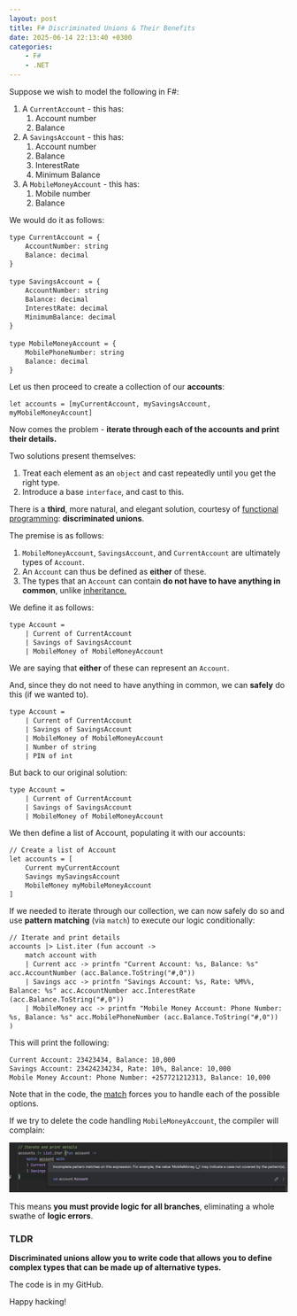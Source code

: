 ```yaml
---
layout: post
title: F# Discriminated Unions & Their Benefits
date: 2025-06-14 22:13:40 +0300
categories:
    - F#
    - .NET
---
```


Suppose we wish to model the following in F#:

1. A `CurrentAccount` - this has:
    1. Account number
    2. Balance
2. A `SavingsAccount` - this has:
    1. Account number
    2. Balance
    3. InterestRate
    4. Minimum Balance
3. A `MobileMoneyAccount` - this has:
    1. Mobile number
    2. Balance

We would do it as follows:

```F#
type CurrentAccount = {
    AccountNumber: string
    Balance: decimal
}

type SavingsAccount = {
    AccountNumber: string
    Balance: decimal
    InterestRate: decimal
    MinimumBalance: decimal
}

type MobileMoneyAccount = {
    MobilePhoneNumber: string
    Balance: decimal
}
```

Let us then proceed to create a collection of our **accounts**:

```F#
let accounts = [myCurrentAccount, mySavingsAccount, myMobileMoneyAccount]
```

Now comes the problem - **iterate through each of the accounts and print their details.**

Two solutions present themselves:

1. Treat each element as an `object` and cast repeatedly until you get the right type.
2. Introduce a base `interface`, and cast to this.

There is a **third**, more natural, and elegant solution, courtesy of [functional programming](https://www.geeksforgeeks.org/functional-programming-paradigm/): **discriminated unions**.

The premise is as follows:

1. `MobileMoneyAccount`, `SavingsAccount`, and `CurrentAccount` are ultimately types of `Account`.
2. An `Account` can thus be defined as **either** of these.
3. The types that an `Account` can contain **do not have to have anything in common**, unlike [inheritance.](https://en.wikipedia.org/wiki/Inheritance_(object-oriented_programming))

We define it as follows:

```F#
type Account =
    | Current of CurrentAccount
    | Savings of SavingsAccount
    | MobileMoney of MobileMoneyAccount
```

We are saying that **either** of these can represent an `Account`.

And, since they do not need to have anything in common, we can **safely** do this (if we wanted to).

```F#
type Account =
    | Current of CurrentAccount
    | Savings of SavingsAccount
    | MobileMoney of MobileMoneyAccount
    | Number of string
    | PIN of int
```

But back to our original solution:

```F#
type Account =
    | Current of CurrentAccount
    | Savings of SavingsAccount
    | MobileMoney of MobileMoneyAccount
```

We then define a list of Account, populating it with our accounts:

```F#
// Create a list of Account
let accounts = [
    Current myCurrentAccount
    Savings mySavingsAccount
    MobileMoney myMobileMoneyAccount
]
```

If we needed to iterate through our collection, we can now safely do so and use **pattern matching** (via `match`) to execute our logic conditionally:

```F#
// Iterate and print details
accounts |> List.iter (fun account ->
    match account with
    | Current acc -> printfn "Current Account: %s, Balance: %s" acc.AccountNumber (acc.Balance.ToString("#,0"))
    | Savings acc -> printfn "Savings Account: %s, Rate: %M%%, Balance: %s" acc.AccountNumber acc.InterestRate (acc.Balance.ToString("#,0"))
    | MobileMoney acc -> printfn "Mobile Money Account: Phone Number: %s, Balance: %s" acc.MobilePhoneNumber (acc.Balance.ToString("#,0"))
)
```

This will print the following:

```plaintext
Current Account: 23423434, Balance: 10,000
Savings Account: 23424234234, Rate: 10%, Balance: 10,000
Mobile Money Account: Phone Number: +257721212313, Balance: 10,000
```

Note that in the code, the [match](https://learn.microsoft.com/en-us/dotnet/fsharp/language-reference/match-expressions) forces you to handle each of the possible options.

If we try to delete the code handling `MobileMoneyAccount`, the compiler will complain:

![MatchError](../images/2025/06/MatchError.png)

This means **you must provide logic for all branches**, eliminating a whole swathe of **logic errors**.

### TLDR

**Discriminated unions allow you to write code that allows you to define complex types that can be made up of alternative types.**

The code is in my GitHub.

Happy hacking!
